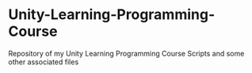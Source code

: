 # Unity-Learning-Programming-Course
Repository of my Unity Learning Programming Course Scripts and some other associated files